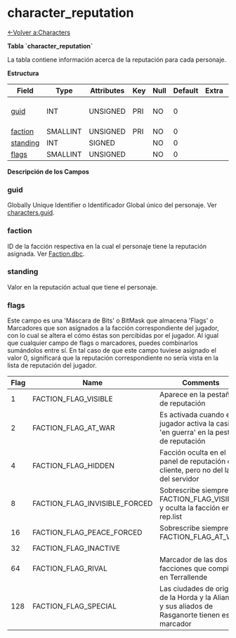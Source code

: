 # character\_reputation

[<-Volver a:Characters](database-characters)

**Tabla \`character\_reputation\`**

La tabla contiene información acerca de la reputación para cada personaje.

**Estructura**

| Field         | Type        | Attributes | Key | Null | Default | Extra | Comment                  |
| ------------- | ----------- | ---------- | --- | ---- | ------- | ----- | ------------------------ |
| [guid][1]     | INT         | UNSIGNED   | PRI | NO   | 0       |       | Global Unique Identifier |
| [faction][2]  | SMALLINT    | UNSIGNED   | PRI | NO   | 0       |       |                          |
| [standing][3] | INT         | SIGNED     |     | NO   | 0       |       |                          |
| [flags][4]    | SMALLINT    | UNSIGNED   |     | NO   | 0       |       |                          |

[1]: #guid
[2]: #faction
[3]: #standing
[4]: #flags

**Descripción de los Campos**

### guid

Globally Unique Identifier o Identificador Global único del personaje. Ver [characters.guid](characters#guid).

### faction

ID de la facción respectiva en la cual el personaje tiene la reputación asignada. Ver [Faction.dbc](facción).

### standing

Valor en la reputación actual que tiene el personaje.

### flags

Este campo es una 'Máscara de Bits' o BitMask que almacena 'Flags' o Marcadores que son asignados a la facción correspondiente del jugador, con lo cual se altera el cómo éstas son percibidas por el jugador. Al igual que cualquier campo de flags o marcadores, puedes combinarlos sumándolos entre sí. En tal caso de que este campo tuviese asignado el valor 0, significará que la reputación correspondiente no sería vista en la lista de reputación del jugador.

| Flag | Name                          | Comments                                                                                                        |
|----- | ----------------------------- | --------------------------------------------------------------------------------------------------------------- |
| 1    | FACTION_FLAG_VISIBLE          | Aparece en la pestaña de reputación                                                                             |
| 2    | FACTION_FLAG_AT_WAR           | Es activada cuando el jugador activa la casilla 'en guerra' en la pestaña de reputación                         |
| 4    | FACTION_FLAG_HIDDEN           | Facción oculta en el panel de reputación del cliente, pero no del lado del servidor                             |
| 8    | FACTION_FLAG_INVISIBLE_FORCED | Sobrescribe siempre FACTION_FLAG_VISIBLE y oculta la facción en rep.list                                        |
| 16   | FACTION_FLAG_PEACE_FORCED     | Sobrescribe siempre FACTION_FLAG_AT_WAR                                                                         |
| 32   | FACTION_FLAG_INACTIVE         |                                                                                                                 |
| 64   | FACTION_FLAG_RIVAL            | Marcador de las dos facciones que compiten en Terrallende                                                       |
| 128  | FACTION_FLAG_SPECIAL          | Las ciudades de origen de la Horda y la Alianza y sus aliados de Rasganorte tienen este marcador                |
